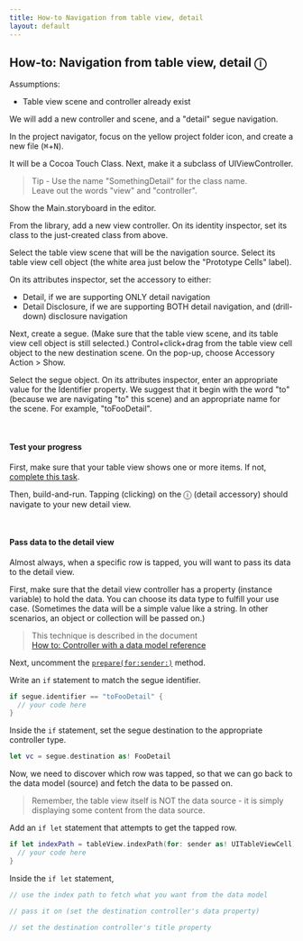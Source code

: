```yaml
---
title: How-to Navigation from table view, detail
layout: default
---
```


## How-to: Navigation from table view, detail &#9432;

Assumptions:
* Table view scene and controller already exist

We will add a new controller and scene, and a "detail" segue navigation.

In the project navigator, focus on the yellow project folder icon, and create a new file (<kbd>&#8984;</kbd>+<kbd>N</kbd>).  

It will be a Cocoa Touch Class. Next, make it a subclass of UIViewController. 

> Tip - Use the name "SomethingDetail" for the class name.  
> Leave out the words "view" and "controller".

Show the Main.storyboard in the editor. 

From the library, add a new view controller. On its identity inspector, set its class to the just-created class from above. 

Select the table view scene that will be the navigation source. Select its table view cell object (the white area just below the "Prototype Cells" label). 

On its attributes inspector, set the accessory to either:
* Detail, if we are supporting ONLY detail navigation 
* Detail Disclosure, if we are supporting BOTH detail navigation, and (drill-down) disclosure navigation

Next, create a segue. (Make sure that the table view scene, and its table view cell object is still selected.) Control+click+drag from the table view cell object to the new destination scene. On the pop-up, choose Accessory Action > Show. 

Select the segue object. On its attributes inspector, enter an appropriate value for the Identifier property. We suggest that it begin with the word "to" (because we are navigating "to" this scene) and an appropriate name for the scene. For example, "toFooDetail". 

<br>

#### Test your progress

First, make sure that your table view shows one or more items. If not, [complete this task](how-to-new-app-tvc#test-your-progress).

Then, build-and-run. Tapping (clicking) on the &#9432; (detail accessory) should navigate to your new detail view.

<br>

#### Pass data to the detail view

Almost always, when a specific row is tapped, you will want to pass its data to the detail view. 

First, make sure that the detail view controller has a property (instance variable) to hold the data. You can choose its data type to fulfill your use case. (Sometimes the data will be a simple value like a string. In other scenarios, an object or collection will be passed on.)

> This technique is described in the document  
> [How to: Controller with a data model reference]()

Next, uncomment the [`prepare(for:sender:)`](https://developer.apple.com/documentation/uikit/uiviewcontroller/1621490-prepare) method. 

Write an ```if``` statement to match the segue identifier. 

```swift
if segue.identifier == "toFooDetail" {
  // your code here
}
```

Inside the `if` statement, set the segue destination to the appropriate controller type.

```swift
let vc = segue.destination as! FooDetail
```

Now, we need to discover which row was tapped, so that we can go back to the data model (source) and fetch the data to be passed on. 

> Remember, the table view itself is NOT the data source - it is simply displaying some content from the data source. 

Add an `if let` statement that attempts to get the tapped row.

```swift
if let indexPath = tableView.indexPath(for: sender as! UITableViewCell) {
  // your code here
}
```

Inside the `if let` statement, 

```swift
// use the index path to fetch what you want from the data model

// pass it on (set the destination controller's data property)

// set the destination controller's title property
```

<br>
